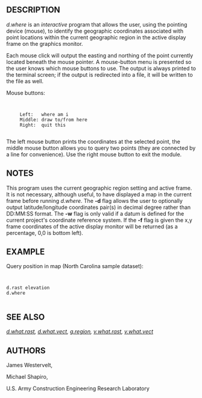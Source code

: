 
## DESCRIPTION

*d.where* is an *interactive* program that
allows the user, using the pointing device (mouse), to
identify the geographic coordinates associated with point
locations within the current geographic region in the
active display frame on the graphics monitor.

Each mouse click will output the easting and northing of the point
currently located beneath the mouse pointer.
A mouse-button menu is presented so the user knows which
mouse buttons to use. The output is always printed to the
terminal screen; if the output is redirected into a file,
it will be written to the file as well.

Mouse buttons:

```


     Left:   where am i
     Middle: draw to/from here
     Right:  quit this


```

The left mouse button prints the coordinates at the selected point,
the middle mouse button allows you to query two points (they are connected
by a line for convenience). Use the right mouse button to exit the module.

## NOTES

This program uses the current geographic region setting and active frame.
It is not necessary, although useful, to have displayed a map in the current
frame before running *d.where*. The **-d** flag allows the user to
optionally output latitude/longitude coordinates pair(s) in decimal degree
rather than DD:MM:SS format. The **-w** flag is only valid
if a datum is defined for the current project's coordinate reference system.
If the **-f** flag is given the x,y frame coordinates of the active display
monitor will be returned (as a percentage, 0,0 is bottom left).

## EXAMPLE

Query position in map (North Carolina sample dataset):

```


d.rast elevation
d.where


```

## SEE ALSO

*[d.what.rast](d.what.rast.html),
[d.what.vect](d.what.vect.html),
[g.region](g.region.html),
[v.what.rast](v.what.rast.html),
[v.what.vect](v.what.vect.html)*

## AUTHORS

James Westervelt,

Michael Shapiro,

U.S. Army Construction Engineering
Research Laboratory
